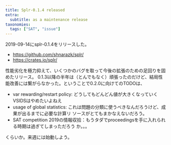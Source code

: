 ```yaml
---
title: Splr-0.1.4 released
extra:
  subtitle: as a maintenance release
taxonomies:
  tags: ["SAT", "issue"]
---
```


2019-09-14にsplr-0.1.4をリリースした。

- https://github.com/shnarazk/splr/
- https://crates.io/splr/

性能劣化を極力抑えて、いくつかのバグを取って今後の拡張のための足回りを固めたリリース。
0.1.3以降の半年は（とんでもなく）頑張ったのだけど、結局性能改善には繋がらなかった。ということで0.2.0に向けてのTODOは、

- var rewarding/restart policy: どうしてもどんどん値が大きくなっていくVSIDSはやめたいよねえ
- usage of global statistics: これは問題の分類に使うべきなんだろうけど、成果が出るまでに必要な計算リ
  ソースがとてもまかなえないだろう。
- SAT competition 2019の情報収拾：もうタダでproceedingsを手に入れられる時期は過ぎてしまっただろう
  か。。。

くらいか。来週には始動しよう。

